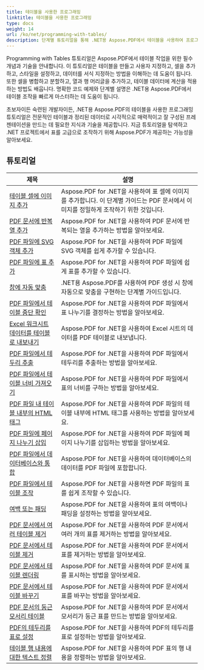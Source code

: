 ```yaml
---
title: 테이블을 사용한 프로그래밍
linktitle: 테이블을 사용한 프로그래밍
type: docs
weight: 14
url: /ko/net/programming-with-tables/
description: 단계별 튜토리얼을 통해 .NET용 Aspose.PDF에서 테이블을 사용하여 프로그래밍하는 방법을 알아보세요.
---
```

Programming with Tables 튜토리얼은 Aspose.PDF에서 테이블 작업을 위한 필수 개념과 기술을 안내합니다. 이 튜토리얼은 테이블을 만들고 사용자 지정하고, 셀을 추가하고, 스타일을 설정하고, 데이터를 서식 지정하는 방법을 이해하는 데 도움이 됩니다. 또한 셀을 병합하고 분할하고, 열과 행 머리글을 추가하고, 테이블 데이터에 계산을 적용하는 방법도 배웁니다. 명확한 코드 예제와 단계별 설명은 .NET용 Aspose.PDF에서 테이블 조작을 빠르게 마스터하는 데 도움이 됩니다.

초보자이든 숙련된 개발자이든, .NET용 Aspose.PDF의 테이블을 사용한 프로그래밍 튜토리얼은 전문적인 테이블과 정리된 데이터로 시각적으로 매력적이고 잘 구성된 프레젠테이션을 만드는 데 필요한 지식과 기술을 제공합니다. 지금 튜토리얼을 탐색하고 .NET 프로젝트에서 표를 고급으로 조작하기 위해 Aspose.PDF가 제공하는 가능성을 알아보세요.

## 튜토리얼
| 제목 | 설명 |
| --- | --- | 
| [테이블 셀에 이미지 추가](./add-image-in-a-table-cell/) | Aspose.PDF for .NET을 사용하여 표 셀에 이미지를 추가합니다. 이 단계별 가이드는 PDF 문서에서 이미지를 정밀하게 조작하기 위한 것입니다. |  
| [PDF 문서에 반복 열 추가](./add-repeating-column/) | Aspose.PDF for .NET을 사용하여 PDF 문서에 반복되는 열을 추가하는 방법을 알아보세요. |  
| [PDF 파일에 SVG 객체 추가](./add-svg-object/) | Aspose.PDF for .NET을 사용하여 PDF 파일에 SVG 객체를 쉽게 추가할 수 있습니다. |  
| [PDF 파일에 표 추가](./add-table/) | Aspose.PDF for .NET을 사용하여 PDF 파일에 쉽게 표를 추가할 수 있습니다. |  
| [창에 자동 맞춤](./auto-fit-to-window/) | .NET용 Aspose.PDF를 사용하여 PDF 생성 시 창에 자동으로 맞춤을 구현하는 단계별 가이드입니다. |  
| [PDF 파일에서 테이블 중단 확인](./determine-table-break/) | Aspose.PDF for .NET을 사용하여 PDF 파일에서 표 나누기를 결정하는 방법을 알아보세요. |  
| [Excel 워크시트 데이터를 테이블로 내보내기](./export-excel-worksheet-data-to-table/) | Aspose.PDF for .NET을 사용하여 Excel 시트의 데이터를 PDF 테이블로 내보냅니다. |  
| [PDF 파일에서 테두리 추출](./extract-border/) | Aspose.PDF for .NET을 사용하여 PDF 파일에서 테두리를 추출하는 방법을 알아보세요. |  
| [PDF 파일에서 테이블 너비 가져오기](./get-table-width/) | Aspose.PDF for .NET을 사용하여 PDF 파일에서 표의 너비를 구하는 방법을 알아보세요. |  
| [PDF 파일 내 테이블 내부의 HTML 태그](./html-tags-inside-table/) | Aspose.PDF for .NET을 사용하여 PDF 파일의 테이블 내부에 HTML 태그를 사용하는 방법을 알아보세요. |  
| [PDF 파일에 페이지 나누기 삽입](./insert-page-break/) | Aspose.PDF for .NET을 사용하여 PDF 파일에 페이지 나누기를 삽입하는 방법을 알아보세요. |  
| [PDF 파일에서 데이터베이스와 통합](./integrate-with-database/) | Aspose.PDF for .NET을 사용하여 데이터베이스의 데이터를 PDF 파일에 포함합니다. |  
| [PDF 파일에서 테이블 조작](./manipulate-table/) | Aspose.PDF for .NET을 사용하면 PDF 파일의 표를 쉽게 조작할 수 있습니다. |  
| [여백 또는 패딩](./margins-or-padding/) | Aspose.PDF for .NET을 사용하여 표의 여백이나 패딩을 설정하는 방법을 알아보세요. |  
| [PDF 문서에서 여러 테이블 제거](./remove-multiple-tables/) | Aspose.PDF for .NET을 사용하여 PDF 문서에서 여러 개의 표를 제거하는 방법을 알아보세요. |  
| [PDF 문서에서 테이블 제거](./remove-table/) | Aspose.PDF for .NET을 사용하여 PDF 문서에서 표를 제거하는 방법을 알아보세요. |  
| [PDF 문서에서 테이블 렌더링](./render-table/) | Aspose.PDF for .NET을 사용하여 PDF 문서에 표를 표시하는 방법을 알아보세요. |  
| [PDF 문서에서 테이블 바꾸기](./replace-table/) | Aspose.PDF for .NET을 사용하여 PDF 문서에서 표를 바꾸는 방법을 알아보세요. |  
| [PDF 문서의 둥근 모서리 테이블](./rounded-corner-table/) | Aspose.PDF for .NET을 사용하여 PDF 문서에서 모서리가 둥근 표를 만드는 방법을 알아보세요. |  
| [PDF의 테두리를 표로 설정](./set-border/) | Aspose.PDF for .NET을 사용하여 PDF의 테두리를 표로 설정하는 방법을 알아보세요. |  
| [테이블 행 내용에 대한 텍스트 정렬](./text-alignment-for-table-row-content/) | Aspose.PDF for .NET을 사용하여 PDF 표의 행 내용을 정렬하는 방법을 알아보세요. |  